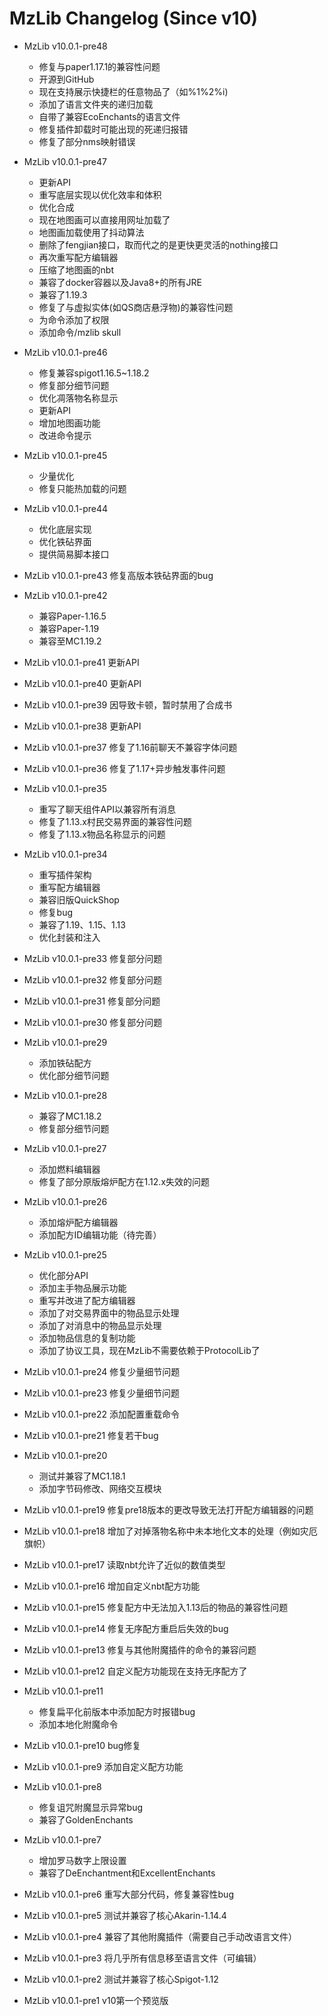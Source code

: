 # MzLib Changelog (Since v10)

- MzLib v10.0.1-pre48
  - 修复与paper1.17.1的兼容性问题
  - 开源到GitHub
  - 现在支持展示快捷栏的任意物品了（如%1%2%i)
  - 添加了语言文件夹的递归加载
  - 自带了兼容EcoEnchants的语言文件
  - 修复插件卸载时可能出现的死递归报错
  - 修复了部分nms映射错误

- MzLib v10.0.1-pre47
  - 更新API
  - 重写底层实现以优化效率和体积
  - 优化合成
  - 现在地图画可以直接用网址加载了
  - 地图画加载使用了抖动算法
  - 删除了fengjian接口，取而代之的是更快更灵活的nothing接口
  - 再次重写配方编辑器
  - 压缩了地图画的nbt
  - 兼容了docker容器以及Java8+的所有JRE
  - 兼容了1.19.3
  - 修复了与虚拟实体(如QS商店悬浮物)的兼容性问题
  - 为命令添加了权限
  - 添加命令/mzlib skull

- MzLib v10.0.1-pre46
  - 修复兼容spigot1.16.5~1.18.2
  - 修复部分细节问题
  - 优化凋落物名称显示
  - 更新API
  - 增加地图画功能
  - 改进命令提示

- MzLib v10.0.1-pre45
  - 少量优化
  - 修复只能热加载的问题

- MzLib v10.0.1-pre44  
  - 优化底层实现
  - 优化铁砧界面
  - 提供简易脚本接口

- MzLib v10.0.1-pre43  修复高版本铁砧界面的bug

- MzLib v10.0.1-pre42
  - 兼容Paper-1.16.5
  - 兼容Paper-1.19
  - 兼容至MC1.19.2

- MzLib v10.0.1-pre41  更新API
- MzLib v10.0.1-pre40  更新API
- MzLib v10.0.1-pre39  因导致卡顿，暂时禁用了合成书
- MzLib v10.0.1-pre38  更新API
- MzLib v10.0.1-pre37  修复了1.16前聊天不兼容字体问题
- MzLib v10.0.1-pre36  修复了1.17+异步触发事件问题

- MzLib v10.0.1-pre35  
  - 重写了聊天组件API以兼容所有消息
  - 修复了1.13.x村民交易界面的兼容性问题
  - 修复了1.13.x物品名称显示的问题

- MzLib v10.0.1-pre34
  - 重写插件架构
  - 重写配方编辑器
  - 兼容旧版QuickShop
  - 修复bug
  - 兼容了1.19、1.15、1.13
  - 优化封装和注入

- MzLib v10.0.1-pre33  修复部分问题
- MzLib v10.0.1-pre32  修复部分问题
- MzLib v10.0.1-pre31  修复部分问题
- MzLib v10.0.1-pre30  修复部分问题

- MzLib v10.0.1-pre29  
  - 添加铁砧配方
  - 优化部分细节问题

- MzLib v10.0.1-pre28  
  - 兼容了MC1.18.2
  - 修复部分细节问题
 
- MzLib v10.0.1-pre27
  - 添加燃料编辑器
  - 修复了部分原版熔炉配方在1.12.x失效的问题

- MzLib v10.0.1-pre26  
  - 添加熔炉配方编辑器
  - 添加配方ID编辑功能（待完善）

- MzLib v10.0.1-pre25
  - 优化部分API
  - 添加主手物品展示功能
  - 重写并改进了配方编辑器
  - 添加了对交易界面中的物品显示处理
  - 添加了对消息中的物品显示处理
  - 添加物品信息的复制功能
  - 添加了协议工具，现在MzLib不需要依赖于ProtocolLib了

- MzLib v10.0.1-pre24  修复少量细节问题
- MzLib v10.0.1-pre23  修复少量细节问题
- MzLib v10.0.1-pre22  添加配置重载命令
- MzLib v10.0.1-pre21  修复若干bug

- MzLib v10.0.1-pre20
  - 测试并兼容了MC1.18.1
  - 添加字节码修改、网络交互模块

- MzLib v10.0.1-pre19  修复pre18版本的更改导致无法打开配方编辑器的问题
- MzLib v10.0.1-pre18  增加了对掉落物名称中未本地化文本的处理（例如灾厄旗帜）
- MzLib v10.0.1-pre17  读取nbt允许了近似的数值类型
- MzLib v10.0.1-pre16  增加自定义nbt配方功能
- MzLib v10.0.1-pre15  修复配方中无法加入1.13后的物品的兼容性问题
- MzLib v10.0.1-pre14  修复无序配方重启后失效的bug
- MzLib v10.0.1-pre13  修复与其他附魔插件的命令的兼容问题
- MzLib v10.0.1-pre12  自定义配方功能现在支持无序配方了

- MzLib v10.0.1-pre11
  - 修复扁平化前版本中添加配方时报错bug
  - 添加本地化附魔命令

- MzLib v10.0.1-pre10  bug修复
- MzLib v10.0.1-pre9  添加自定义配方功能

- MzLib v10.0.1-pre8
  - 修复诅咒附魔显示异常bug
  - 兼容了GoldenEnchants

- MzLib v10.0.1-pre7  
  - 增加罗马数字上限设置
  - 兼容了DeEnchantment和ExcellentEnchants

- MzLib v10.0.1-pre6  重写大部分代码，修复兼容性bug
- MzLib v10.0.1-pre5  测试并兼容了核心Akarin-1.14.4
- MzLib v10.0.1-pre4  兼容了其他附魔插件（需要自己手动改语言文件）
- MzLib v10.0.1-pre3  将几乎所有信息移至语言文件（可编辑）
- MzLib v10.0.1-pre2  测试并兼容了核心Spigot-1.12
- MzLib v10.0.1-pre1  v10第一个预览版
